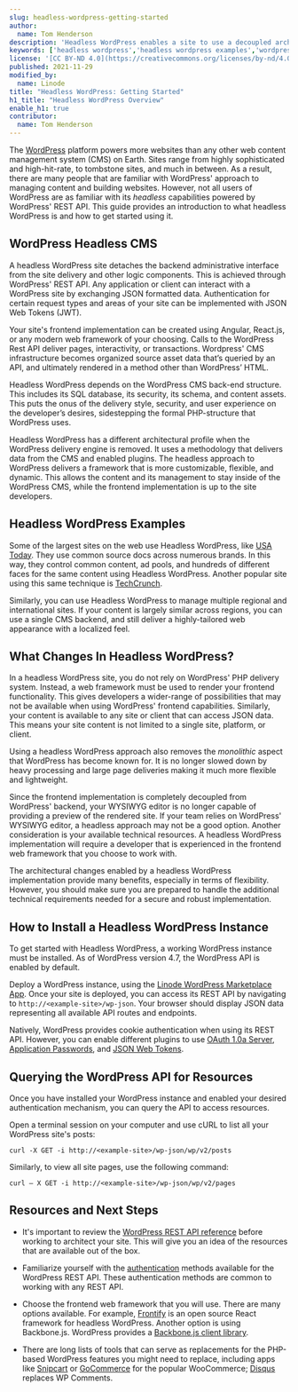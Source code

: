 ```yaml
---
slug: headless-wordpress-getting-started
author:
  name: Tom Henderson
description: 'Headless WordPress enables a site to use a decoupled architecture where the backend functionality available via a REST API. This guide provides an introduction to headless WordPress, along with resources you can use to build your own headless WordPress site.'
keywords: ['headless wordpress','headless wordpress examples','wordpress headless cms']
license: '[CC BY-ND 4.0](https://creativecommons.org/licenses/by-nd/4.0)'
published: 2021-11-29
modified_by:
  name: Linode
title: "Headless WordPress: Getting Started"
h1_title: "Headless WordPress Overview"
enable_h1: true
contributor:
  name: Tom Henderson
---
```


The [WordPress](https://wordpress.com) platform powers more websites than any other web content management system (CMS) on Earth. Sites range from highly sophisticated and high-hit-rate, to tombstone sites, and much in between. As a result, there are many people that are familiar with WordPress' approach to managing content and building websites. However, not all users of WordPress are as familiar with its *headless* capabilities powered by WordPress' REST API. This guide provides an introduction to what headless WordPress is and how to get started using it.

## WordPress Headless CMS

A headless WordPress site detaches the backend administrative interface from the site delivery and other logic components. This is achieved through WordPress' REST API. Any application or client can interact with a WordPress site by exchanging JSON formatted data. Authentication for certain request types and areas of your site can be implemented with JSON Web Tokens (JWT).

Your site's frontend implementation can be created using Angular, React.js, or any modern web framework of your choosing. Calls to the WordPress Rest API deliver pages, interactivity, or transactions. Wordpress' CMS infrastructure becomes organized source asset data that’s queried by an API, and ultimately rendered in a method other than WordPress’ HTML.

Headless WordPress depends on the WordPress CMS back-end structure. This includes its SQL database, its security, its schema, and content assets. This puts the onus of the delivery style, security, and user experience on the developer’s desires, sidestepping the formal PHP-structure that WordPress uses.

Headless WordPress has a different architectural profile when the WordPress delivery engine is removed. It uses a methodology that delivers data from the CMS and enabled plugins. The headless approach to WordPress delivers a framework that is more customizable, flexible, and dynamic. This allows the content and its management to stay inside of the WordPress CMS, while the frontend implementation is up to the site developers.

## Headless WordPress Examples

Some of the largest sites on the web use Headless WordPress, like [USA Today](https://www.usatoday.com/). They use common source docs across numerous brands. In this way, they control common content, ad pools, and hundreds of different faces for the same content using Headless WordPress. Another popular site using this same technique is [TechCrunch](https://techcrunch.com/).

Similarly, you can use Headless WordPress to manage multiple regional and international sites. If your content is largely similar across regions, you can use a single CMS backend, and still deliver a highly-tailored web appearance with a localized feel.

## What Changes In Headless WordPress?

In a headless WordPress site, you do not rely on WordPress' PHP delivery system. Instead, a web framework must be used to render your frontend functionality. This gives developers a wider-range of possibilities that may not be available when using WordPress' frontend capabilities. Similarly, your content is available to any site or client that can access JSON data. This means your site content is not limited to a single site, platform, or client.

Using a headless WordPress approach also removes the *monolithic* aspect that WordPress has become known for. It is no longer slowed down by heavy processing and large page deliveries making it much more flexible and lightweight.

Since the frontend implementation is completely decoupled from WordPress' backend, your WYSIWYG editor is no longer capable of providing a preview of the rendered site. If your team relies on WordPress' WYSIWYG editor, a headless approach may not be a good option. Another consideration is your available technical resources. A headless WordPress implementation will require a developer that is experienced in the frontend web framework that you choose to work with.

The architectural changes enabled by a headless WordPress implementation provide many benefits, especially in terms of flexibility. However, you should make sure you are prepared to handle the additional technical requirements needed for a secure and robust implementation.

## How to Install a Headless WordPress Instance

To get started with Headless WordPress, a working WordPress instance must be installed. As of WordPress version 4.7, the WordPress API is enabled by default.

Deploy a WordPress instance, using the [Linode WordPress Marketplace App](/docs/guides/wordpress-marketplace-app/). Once your site is deployed, you can access its REST API by navigating to `http://<example-site>/wp-json`. Your browser should display JSON data representing all available API routes and endpoints.

Natively, WordPress provides cookie authentication when using its REST API. However, you can enable different plugins to use [OAuth 1.0a Server](https://wordpress.org/plugins/rest-api-oauth1/), [Application Passwords](https://wordpress.org/plugins/application-passwords/), and [JSON Web Tokens](https://wordpress.org/plugins/jwt-authentication-for-wp-rest-api/).

## Querying the WordPress API for Resources

Once you have installed your WordPress instance and enabled your desired authentication mechanism, you can query the API to access resources.

Open a terminal session on your computer and use cURL to list all your WordPress site's posts:

    curl -X GET -i http://<example-site>/wp-json/wp/v2/posts

Similarly, to view all site pages, use the following command:

    curl – X GET -i http://<example-site>/wp-json/wp/v2/pages

## Resources and Next Steps

- It's important to review the [WordPress REST API reference](https://developer.wordpress.org/rest-api/reference/) before working to architect your site. This will give you an idea of the resources that are available out of the box.

- Familiarize yourself with the [authentication](https://developer.wordpress.org/rest-api/using-the-rest-api/authentication/) methods available for the WordPress REST API. These authentication methods are common to working with any REST API.

- Choose the frontend web framework that you will use. There are many options available. For example, [Frontify](https://frontity.org/) is an open source React framework for headless WordPress. Another option is using Backbone.js. WordPress provides a [Backbone.js client library](https://developer.wordpress.org/rest-api/using-the-rest-api/backbone-javascript-client/).

- There are long lists of tools that can serve as replacements for the PHP-based WordPress features you might need to replace, including apps like [Snipcart](https://snipcart.com/) or [GoCommerce](https://github.com/netlify/gocommerce) for the popular WooCommerce; [Disqus](https://blog.disqus.com/) replaces WP Comments.
